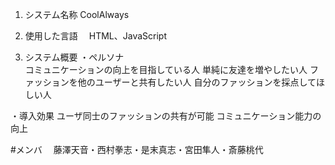 1.	システム名称
CoolAlways

2.	使用した言語　
HTML、JavaScript

3.	システム概要
・ペルソナ	
コミュニケーションの向上を目指している人
単純に友達を増やしたい人
ファッションを他のユーザーと共有したい人
自分のファッションを採点してほしい人

・導入効果
ユーザ同士のファッションの共有が可能
コミュニケーション能力の向上

#メンバ
　藤澤天音・西村拳志・是末真志・宮田隼人・斎藤桃代
